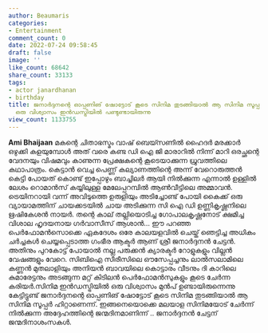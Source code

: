 ```yaml
---
author: Beaumaris
categories:
- Entertainment
comment_count: 0
date: 2022-07-24 09:58:45
draft: false
image: ''
like_count: 68642
share_count: 33133
tags:
- actor janardhanan
- birthday
title: ജനാർദ്ദനന്റെ ഓപ്പണിങ് ഷോട്ടോട് കൂടെ സിനിമ തുടങ്ങിയാൽ ആ സിനിമ സൂപ്പർ ഹിറ്റാണെന്ന്
  ഒരു വിശ്വാസം ഇൻഡസ്ട്രിയിൽ പണ്ടുണ്ടായിരുന്നു
view_count: 1133755
---
```


**Ami Bhaijaan** മകന്റെ ചിതാഭസ്മം വാഷ് ബെയ്സണിൽ ഹൈദർ മരക്കാർ ഒഴുക്കി കളയുമ്പോൾ അത് വരെ കണ്ട ഡി ഐ ജി മാരാറിൽ നിന്ന് മാറി ഒരച്ഛന്റെ വേദനയും വിഷമവും കാണുന്ന പ്രേക്ഷകന്റെ കൂടെയാക്കുന്ന ധ്രുവത്തിലെ കഥാപാത്രം. കെട്ടാൻ വെച്ച പെണ്ണ് കല്യാണത്തിന്റെ അന്ന് വേറൊരുത്തൻ കെട്ടി പോയത് കൊണ്ട് ഇപ്പോഴും ബാച്ചിലർ ആയി നിൽക്കുന്ന എന്നാൽ ഉള്ളിൽ ലേശം റൊമാൻസ് കയ്യിലുള്ള മേലേപ്പറമ്പിൽ ആൺവീട്ടിലെ അമ്മാവൻ. ട്രെയിനറായി വന്ന് അവിടുത്തെ ഉരുളിയും അടിച്ചോണ്ട് പോയി കൈക്ക് ഒരു വ്യായാമത്തിന് ചായക്കടയിൽ ചായ അടിക്കുന്ന സി ഐ ഡി ഉണ്ണികൃഷ്ണനിലെ ഋഷികേശൻ നായർ. തന്റെ കാല് തല്ലിയൊടിച്ച ഗോപാലകൃഷ്ണനോട് ക്ഷമിച്ച വിശാല ഹൃദയനായ ഗർവാസീസ് ആശാൻ... ഈ പറഞ്ഞ പെർഫോമൻസൊക്കെ ഏകദേശം ഒരേ കാലയളവിൽ ചെയ്ത് ഞെട്ടിച്ച അധികം ചർച്ചകൾ ചെയ്യപ്പെടാത്ത ഗംഭീര ആക്ടർ ആണ് ശ്രീ ജനാർദ്ദനൻ ചേട്ടൻ. അതിനും പുറകോട്ട് പോയാൽ നല്ല പരുക്കൻ ക്യാരക്ടർ റോളുകളും വില്ലൻ വേഷങ്ങളും വേറെ. സിബിഐ സീരീസിലെ ഔസേപ്പച്ചനും ലാൽസലാമിലെ കണ്ണൻ മുതലാളിയും അനിയൻ ബാവയിലെ കൊട്ടാരം വീടനും ദി കാറിലെ കുമാരേട്ടനും അടങ്ങുന്ന മറ്റ് കിടിലൻ പെർഫോമൻസുകളും കൂടെ ചേർന്ന കരിയർ.സിനിമ ഇൻഡസ്ട്രിയിൽ ഒരു വിശ്വാസം മുൻപ് ഉണ്ടായിരുന്നെന്നു കേട്ടിട്ടുണ്ട് ജനാർദ്ദനന്റെ ഓപ്പണിങ് ഷോട്ടോട് കൂടെ സിനിമ തുടങ്ങിയാൽ ആ സിനിമ സൂപ്പർ ഹിറ്റാണെന്ന്. ഇങ്ങനെയൊക്കെ മലയാള സിനിമയോട് ചേർന്ന് നിൽക്കുന്ന അദ്ദേഹത്തിന്റെ ജന്മദിനമാണിന്ന് .. ജനാർദ്ദനൻ ചേട്ടന് ജന്മദിനാശംസകൾ.
